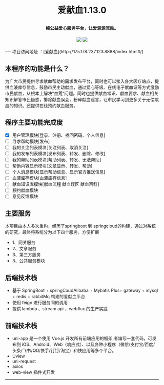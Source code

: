 ﻿<h1 align="center" style="margin: 30px 0 30px; font-weight: bold;">爱献血1.13.0</h1>
<h4 align="center">纯公益爱心服务平台，让爱源源流动。</h4>
<h4 align="center">
<img src="https://img.shields.io/badge/springboot-v2.4.0-green" />
<img src="https://img.shields.io/badge/springcloudalibaba-v2021.1-green" />
</h4>
---
项目访问地址 ：[爱献血](http://175.178.237.123:8888/index.html#/)

## 本程序的功能是什么？
为广大市民提供寻求献血帮助的需求发布平台，同时也可以接入各大医疗站点，提供血液库存信息，鼓励市民主动献血，通过爱心等级、在线电子献血证等方式激励市民献血，从根本上解决”血荒“问题。同时也提供献血常识、献血要求、献血相关知识解答市民疑惑，排除献血误会，粉碎献血谣言，让市民学习到更多关于无偿献血的知识。还提供在线预约献血服务。

## 程序主要功能完成度

 - [x] 用户管理模块[登录、注册、找回密码、个人信息]
 - [ ] 寻求帮助模块[发布]
 - [ ] 我的关注列表模块[关注列表、取消关注]
 - [ ] 我的发布列表模块[发布列表、转发、删除、修改]
 - [ ] 我的帮助列表模块[帮助列表、转发、无法帮助]
 - [ ] 帮助内容显示模块[文章显示、转发、帮助]
 - [ ] 个人消息模块[显示帮助信息、显示官方推送信息]
 - [ ] 血液库存模块[血液库存信息]
 - [ ] 献血知识库模块[献血流程 献血误区  献血百科]
 - [ ] 预约献血模块
 - [ ] 意见反馈模块

## 主要服务
本项目由本人多次重构，经历了springboot 到 springcloud的构建，通过对系统的研究，最终将系统分为以下四个服务，方便扩展

- 1、网关服务
- 2、文章服务
- 3、第三方服务
- 3、公共服务模块

## 后端技术栈

- 基于 SpringBoot + springCoudAlibaba +  Mybatis Plus+ gateway + mysql + redis + rabbitMq 构建的爱献血平台
- 使用 feign 进行服务间的调用
- 提供 lambda 、stream api 、webflux 的生产实践

## 前端技术栈

- uni-app  是一个使用 Vue.js 开发所有前端应用的框架,者编写一套代码，可发布到 iOS、Android、Web（响应式）、以及各种小程序（微信/支付宝/百度/头条/飞书/QQ/快手/钉钉/淘宝）和快应用等多个平台。
- Uview  
- uni-request
- axios
- web-view 插件式开发

---

